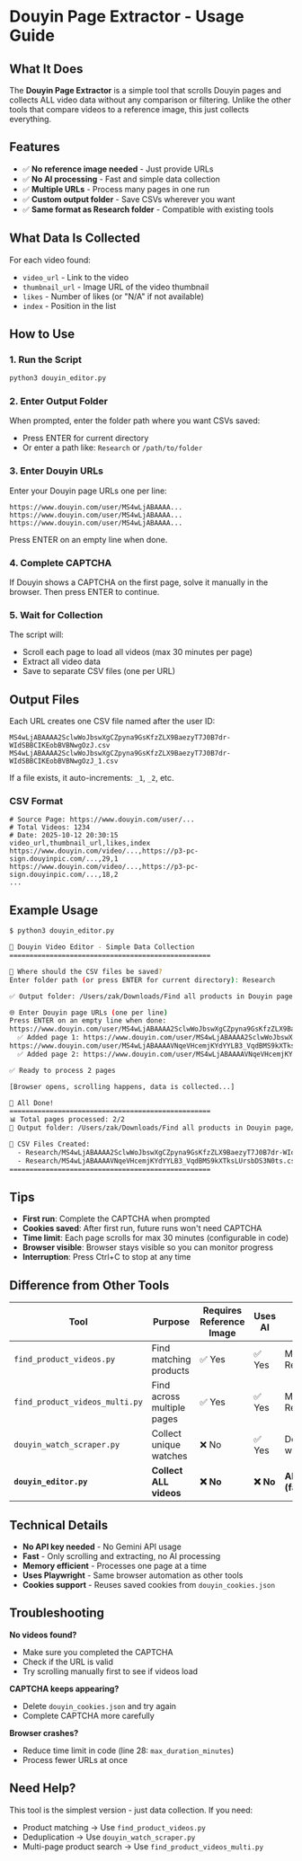 # Douyin Page Extractor - Usage Guide

## What It Does

The **Douyin Page Extractor** is a simple tool that scrolls Douyin pages and collects ALL video data without any comparison or filtering. Unlike the other tools that compare videos to a reference image, this just collects everything.

## Features

- ✅ **No reference image needed** - Just provide URLs
- ✅ **No AI processing** - Fast and simple data collection
- ✅ **Multiple URLs** - Process many pages in one run
- ✅ **Custom output folder** - Save CSVs wherever you want
- ✅ **Same format as Research folder** - Compatible with existing tools

## What Data Is Collected

For each video found:
- `video_url` - Link to the video
- `thumbnail_url` - Image URL of the video thumbnail
- `likes` - Number of likes (or "N/A" if not available)
- `index` - Position in the list

## How to Use

### 1. Run the Script

```bash
python3 douyin_editor.py
```

### 2. Enter Output Folder

When prompted, enter the folder path where you want CSVs saved:
- Press ENTER for current directory
- Or enter a path like: `Research` or `/path/to/folder`

### 3. Enter Douyin URLs

Enter your Douyin page URLs one per line:
```
https://www.douyin.com/user/MS4wLjABAAAA...
https://www.douyin.com/user/MS4wLjABAAAA...
https://www.douyin.com/user/MS4wLjABAAAA...
```

Press ENTER on an empty line when done.

### 4. Complete CAPTCHA

If Douyin shows a CAPTCHA on the first page, solve it manually in the browser.
Then press ENTER to continue.

### 5. Wait for Collection

The script will:
- Scroll each page to load all videos (max 30 minutes per page)
- Extract all video data
- Save to separate CSV files (one per URL)

## Output Files

Each URL creates one CSV file named after the user ID:
```
MS4wLjABAAAA2SclwWoJbswXgCZpyna9GsKfzZLX9BaezyT7J0B7dr-WIdSBBCIKEobBVBNwgOzJ.csv
MS4wLjABAAAA2SclwWoJbswXgCZpyna9GsKfzZLX9BaezyT7J0B7dr-WIdSBBCIKEobBVBNwgOzJ_1.csv
```

If a file exists, it auto-increments: `_1`, `_2`, etc.

### CSV Format

```csv
# Source Page: https://www.douyin.com/user/...
# Total Videos: 1234
# Date: 2025-10-12 20:30:15
video_url,thumbnail_url,likes,index
https://www.douyin.com/video/...,https://p3-pc-sign.douyinpic.com/...,29,1
https://www.douyin.com/video/...,https://p3-pc-sign.douyinpic.com/...,18,2
...
```

## Example Usage

```bash
$ python3 douyin_editor.py

📝 Douyin Video Editor - Simple Data Collection
==================================================

📁 Where should the CSV files be saved?
Enter folder path (or press ENTER for current directory): Research

✅ Output folder: /Users/zak/Downloads/Find all products in Douyin page/Research

🌐 Enter Douyin page URLs (one per line)
Press ENTER on an empty line when done:
https://www.douyin.com/user/MS4wLjABAAAA2SclwWoJbswXgCZpyna9GsKfzZLX9BaezyT7J0B7dr-WIdSBBCIKEobBVBNwgOzJ
  ✅ Added page 1: https://www.douyin.com/user/MS4wLjABAAAA2SclwWoJbswXgCZpyna9GsKfzZLX...
https://www.douyin.com/user/MS4wLjABAAAAVNqeVHcemjKYdYYLB3_VqdBMS9kXTksLUrsbDS3N0ts
  ✅ Added page 2: https://www.douyin.com/user/MS4wLjABAAAAVNqeVHcemjKYdYYLB3_VqdBMS9kXT...

✅ Ready to process 2 pages

[Browser opens, scrolling happens, data is collected...]

🎉 All Done!
==================================================
📊 Total pages processed: 2/2
📁 Output folder: /Users/zak/Downloads/Find all products in Douyin page/Research

📄 CSV Files Created:
  - Research/MS4wLjABAAAA2SclwWoJbswXgCZpyna9GsKfzZLX9BaezyT7J0B7dr-WIdSBBCIKEobBVBNwgOzJ.csv
  - Research/MS4wLjABAAAAVNqeVHcemjKYdYYLB3_VqdBMS9kXTksLUrsbDS3N0ts.csv
==================================================
```

## Tips

- **First run**: Complete the CAPTCHA when prompted
- **Cookies saved**: After first run, future runs won't need CAPTCHA
- **Time limit**: Each page scrolls for max 30 minutes (configurable in code)
- **Browser visible**: Browser stays visible so you can monitor progress
- **Interruption**: Press Ctrl+C to stop at any time

## Difference from Other Tools

| Tool | Purpose | Requires Reference Image | Uses AI | Output |
|------|---------|-------------------------|---------|--------|
| `find_product_videos.py` | Find matching products | ✅ Yes | ✅ Yes | Matches + Research |
| `find_product_videos_multi.py` | Find across multiple pages | ✅ Yes | ✅ Yes | Matches + Research |
| `douyin_watch_scraper.py` | Collect unique watches | ❌ No | ✅ Yes | Deduplicated watches |
| **`douyin_editor.py`** | **Collect ALL videos** | **❌ No** | **❌ No** | **All videos (fast)** |

## Technical Details

- **No API key needed** - No Gemini API usage
- **Fast** - Only scrolling and extracting, no AI processing
- **Memory efficient** - Processes one page at a time
- **Uses Playwright** - Same browser automation as other tools
- **Cookies support** - Reuses saved cookies from `douyin_cookies.json`

## Troubleshooting

**No videos found?**
- Make sure you completed the CAPTCHA
- Check if the URL is valid
- Try scrolling manually first to see if videos load

**CAPTCHA keeps appearing?**
- Delete `douyin_cookies.json` and try again
- Complete CAPTCHA more carefully

**Browser crashes?**
- Reduce time limit in code (line 28: `max_duration_minutes`)
- Process fewer URLs at once

## Need Help?

This tool is the simplest version - just data collection. If you need:
- Product matching → Use `find_product_videos.py`
- Deduplication → Use `douyin_watch_scraper.py`
- Multi-page product search → Use `find_product_videos_multi.py`

